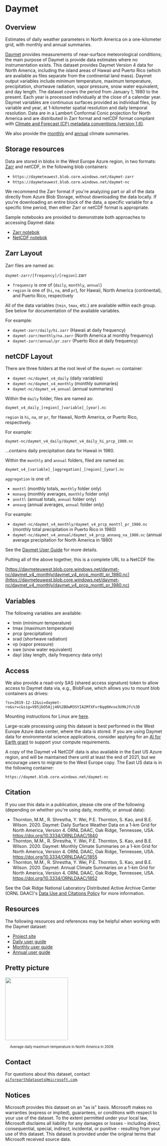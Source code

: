 # Daymet

## Overview

Estimates of daily weather parameters in North America on a one-kilometer grid, with monthly and annual summaries.

[Daymet](https://daymet.ornl.gov/) provides measurements of near-surface meteorological conditions; the main purpose of Daymet is provide data estimates where no instrumentation exists.
This dataset provides Daymet Version 4 data for North America, including the island areas of Hawaii and Puerto Rico (which are available as files separate from the continental land mass). Daymet output variables include minimum temperature, maximum temperature, precipitation, shortwave radiation, vapor pressure, snow water equivalent, and day length. The dataset covers the period from January 1, 1980 to the present. Each year is processed individually at the close of a calendar year. Daymet variables are continuous surfaces provided as individual files, by variable and year, at 1-kilometer spatial resolution and daily temporal resolution. Data are in a Lambert Conformal Conic projection for North America and are distributed in Zarr format and netCDF format compliant with [Climate and Forecast (CF) metadata conventions (version 1.6)](http://cfconventions.org/).  

We also provide the [monthly](https://daac.ornl.gov/DAYMET/guides/Daymet_V4_Monthly_Climatology.html) and [annual](https://daac.ornl.gov/DAYMET/guides/Daymet_V4_Annual_Climatology.html) climate summaries.


## Storage resources 

Data are stored in blobs in the West Europe Azure region, in two formats: [Zarr](https://zarr.readthedocs.io/) and netCDF, in the following blob containers:

* `https://daymeteuwest.blob.core.windows.net/daymet-zarr`
* `https://daymeteuwest.blob.core.windows.net/daymet-nc`

We recommend the Zarr format if you're analyzing part or all of the data directly from Azure Blob Storage, without downloading the data locally.
If you're downloading an entire block of the data, a specific variable for a specific time period, then either Zarr or netCDF format is appropriate.

Sample notebooks are provided to demonstrate both approaches to accessing Daymet data:

* [Zarr notebok](daymet-zarr.ipynb)
* [NetCDF notebok](daymet-nc.ipynb)


## Zarr Layout

Zarr files are named as:

`daymet-zarr/[frequency]/[region]`.zarr

* `frequency` is one of (`daily`, `monthly`, `annual`)
* `region` is one of (`hi`, `na`, and `pr`), for Hawaii, North America (continental), and Puerto Rico, respectively

All of the data variables (`tmin`, `tmax`, etc.) are available within each group.  See below for documentation of the available variables.

For example:

* `daymet-zarr/daily/hi.zarr` (Hawaii at daily frequency)
* `daymet-zarr/monthly/na.zarr` (North America at monthly frequency)
* `daymet-zarr/annual/pr.zarr` (Puerto Rico at daily frequency)


## netCDF Layout

There are three folders at the root level of the `daymet-nc` container:

* `daymet-nc/daymet_v4_daily` (daily variables)
* `daymet-nc/daymet_v4_monthly` (monthly summaries)
* `daymet-nc/daymet_v4_annual` (annual summaries)

Within the `daily` folder, files are named as:

`daymet_v4_daily_[region]_[variable]_[year].nc`

`region` is `hi`, `na`, or `pr`, for Hawaii, North America, or Puerto Rico, respectively.

For example:

`daymet-nc/daymet_v4_daily/daymet_v4_daily_hi_prcp_1980.nc`

...contains daily precipitation data for Hawaii in 1980.

Within the `monthly` and `annual` folders, filed are named as:

`daymet_v4_[variable]_[aggregation]_[region]_[year].nc`

`aggregation` is one of:

* `monttl` (monthly totals, `monthly` folder only)
* `monavg` (monthly averages, `monthly` folder only)
* `annttl` (annual totals, `annual` folder only)
* `annavg` (annual averages, `annual` folder only)

For example:

* `daymet-nc/daymet_v4_monthly/daymet_v4_prcp_monttl_pr_1980.nc` (monthly total precipitation in Puerto Rico in 1980)
* `daymet-nc/daymet_v4_annual/daymet_v4_prcp_annavg_na_1980.nc` (annual average precipitation for North America in 1980)

See the [Daymet User Guide](https://daac.ornl.gov/DAYMET/guides/Daymet_V4_Monthly_Climatology.html) for more details.

Putting all of the above together, this is a complete URL to a NetCDF file:

[https://daymeteuwest.blob.core.windows.net/daymet-nc/daymet_v4_monthly/daymet_v4_prcp_monttl_pr_1980.nc](https://daymeteuwest.blob.core.windows.net/daymet-nc/daymet_v4_monthly/daymet_v4_prcp_monttl_pr_1980.nc)

## Variables

The following variables are available:

* tmin (minimum temperature)
* tmax (maximum temperature)
* prcp (precipitation)
* srad (shortwave radiation)
* vp (vapor pressure)
* swe (snow water equivalent)
* dayl (day length, daily frequency data only)


## Access

We also provide a read-only SAS (shared access signature) token to allow access to Daymet data via, e.g., BlobFuse, which allows you to mount blob containers as drives:

`?sv=2019-12-12&si=daymet-ro&sr=c&sig=V85jbO5Ajj46%2BOwM3SYIA2MfXFvr8qq6Hvse3U9kJfc%3D`

Mounting instructions for Linux are [here](https://docs.microsoft.com/en-us/azure/storage/blobs/storage-how-to-mount-container-linux).

Large-scale processing using this dataset is best performed in the West Europe Azure data center, where the data is stored.  If you are using Daymet data for environmental science applications, consider applying for an [AI for Earth grant](http://aka.ms/aiforearth) to support your compute requirements.

A copy of the Daymet v4 NetCDF data is also available in the East US Azure region, and will be maintained there until at least the end of 2021, but we encourage users to migrate to the West Europe copy.  The East US data is in the following container:

`https://daymet.blob.core.windows.net/daymet-nc`


## Citation

If you use this data in a publication, please cite one of the following (depending on whether you're using daily, monthly, or annual data):

* Thornton, M.M., R. Shrestha, Y. Wei, P.E. Thornton, S. Kao, and B.E. Wilson. 2020. Daymet: Daily Surface Weather Data on a 1-km Grid for North America, Version 4. ORNL DAAC, Oak Ridge, Tennessee, USA. https://doi.org/10.3334/ORNLDAAC/1840
* Thornton, M.M., R. Shrestha, Y. Wei, P.E. Thornton, S. Kao, and B.E. Wilson. 2020. Daymet: Monthly Climate Summaries on a 1-km Grid for North America, Version 4. ORNL DAAC, Oak Ridge, Tennessee, USA. https://doi.org/10.3334/ORNLDAAC/1855
* Thornton, M.M., R. Shrestha, Y. Wei, P.E. Thornton, S. Kao, and B.E. Wilson. 2020. Daymet: Annual Climate Summaries on a 1-km Grid for North America, Version 4. ORNL DAAC, Oak Ridge, Tennessee, USA. https://doi.org/10.3334/ORNLDAAC/1852

See the Oak Ridge National Laboratory Distributed Active Archive Center (ORNL DAAC)'s [Data Use and Citations Policy](https://daac.ornl.gov/citation_policy.html) for more information.


## Resources

The following resources and references may be helpful when working with the Daymet dataset:

* [Project site](https://daymet.ornl.gov/)<br/>
* [Daily user guide](https://daac.ornl.gov/DAYMET/guides/Daymet_Daily_V4.html)<br/>
* [Monthly user guide](https://daac.ornl.gov/DAYMET/guides/Daymet_V4_Monthly_Climatology.html)<br/>
* [Annual user guide](https://daac.ornl.gov/DAYMET/guides/Daymet_V4_Annual_Climatology.html)<br/>


## Pretty picture

<img src="https://ai4edatasetspublicassets.blob.core.windows.net/assets/aod_images/daymet.png" width=200px;><br/>

<p style="font-size:80%;margin-left:15px;">Average daily maximum temperature in North America in 2009.</p>


## Contact

For questions about this dataset, contact [`aiforearthdatasets@microsoft.com`](mailto:aiforearthdatasets@microsoft.com?subject=daymet%20question).


## Notices

Microsoft provides this dataset on an "as is" basis.  Microsoft makes no warranties (express or implied), guarantees, or conditions with respect to your use of the dataset.  To the extent permitted under your local law, Microsoft disclaims all liability for any damages or losses - including direct, consequential, special, indirect, incidental, or punitive - resulting from your use of this dataset.  This dataset is provided under the original terms that Microsoft received source data.

